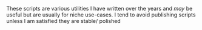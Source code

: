 These scripts are various utilities I have written over the years and
*may* be useful but are usually for niche use-cases. I tend to avoid
publishing scripts unless I am satisfied they are stable/ polished
